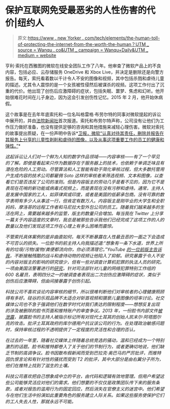 # 保护互联网免受最恶劣的人性伤害的代价|纽约人

> 原文:[https://www . new Yorker . com/tech/elements/the-human-toll-of-protecting-the-internet-from-the-worth-the-human？UTM _ source = Wanqu . co&UTM _ campaign = Wanqu+Daily&UTM _ medium = website](https://www.newyorker.com/tech/elements/the-human-toll-of-protecting-the-internet-from-the-worst-of-humanity?utm_source=wanqu.co&utm_campaign=Wanqu+Daily&utm_medium=website)

亨利·索托在西雅图的微软在线安全团队工作了八年。他审查了微软产品上的不良内容，包括必应、云存储服务 OneDrive 和 Xbox Live，并决定是删除还是向警方报告。每天，索托看着数以千计令人不安的图像和视频，其中包括杀戮和虐待儿童的描述。尤其令人震惊的是一个女孩被性侵然后被谋杀的视频。这项工作付出了沉重的代价。他出现了创伤后应激障碍的症状，包括失眠、噩梦、焦虑和幻听。他开始很难花时间在儿子身边，因为这会引发创伤性记忆。2015 年 2 月，他开始休病假。

这个故事是在去年年底索托和一位名叫格雷格·布劳尔特的同事对微软提起的诉讼中展开的，并由[法院新闻社](https://courthousenews.com/workers-on-porn-detail-sue-microsoft-for-injuries/)首次报道。索托和布劳尔特声称，公司没有让他们为工作压力做好准备，也没有提供足够的咨询和其他措施来减轻心理伤害。微软对索托的故事提出质疑，在一份声明中告诉*[卫报，微软“认真对待其责任，删除并报告在其服务上分享的儿童性剥削和虐待的图像，以及从事这项重要工作的员工的健康和弹性。”](https://www.theguardian.com/technology/2017/jan/11/microsoft-employees-child-abuse-lawsuit-ptsd)*

*这起诉讼让人们对一个鲜为人知的数字作品领域——内容审核——有了一个罕见的了解。即使是看起来只作为数据存在于服务器上的技术，也依赖于单调乏味且有潜在危险的人工劳动。尽管算法和人工智能有助于简化审核过程，但大多数托管用户生成内容的技术公司都雇佣 Soto 这样的审核者来筛选视频、文本和图像，以查看它们是否违反了公司的准则。但是内容版主的劳动几乎是看不见的，因为它不是表现在花哨的新功能或病毒式视频上，而是表现在没有污秽和虐待。通常，主持人是发展中国家的工人，如菲律宾或印度，或者是美国的低薪承包商。没有可靠的数字表明有多少人从事这一行，但肯定有数万人。内容版主是刚毕业的大学生和全职妈妈，摩洛哥的远程工作者和马尼拉大型外包公司的员工。随着我们越来越多的生活在网上，需要越来越多的监管，版主的数量只会增加。每当我在 Twitter 上分享一篇关于内容适度的文章时，我总是被那些告诉我他们已经完成了这项工作的人的数量以及他们发现这项工作在心理上有多么困难而震惊。*

*不管索托具体案例的是非曲直如何，每天不断暴露在人性最丑恶的一面之下会造成不可否认的损失。一位脸书的前主持人向我描述道:“想象有一条下水道，世界上所有的垃圾/污物/废物/粪便都流向你，你必须清理它。”YouTube [的一位前版主告诉我](https://www.wired.com/2014/10/content-moderation/)，不断接触残酷的战斗和虐待动物的视频让他陷入了抑郁。研究暴露于令人不安的内容对版主的影响的研究很少，但有一些对调查计算机犯罪的执法人员的研究。一项由美国法警署进行的[研究](http://journals.sagepub.com/doi/full/10.1177/1079063213509411)，针对司法部针对儿童的网络犯罪特别工作组的 600 名雇员，表明四分之一的被调查者表现出二次创伤应激障碍的症状，类似于创伤后应激障碍，但由间接暴露于创伤引起。*

*科技公司不喜欢谈论内容审核的细节，所以很难判断他们对审核者的心理健康照顾得有多好。硅谷的乐观品牌不太适合对斩首视频和猥亵儿童图像的坦率讨论。社交媒体公司也不急于强调他们在数字时代对我们表达的限制程度——想想反复出现的涉及被删除的脸书页面和推特账户的审查争议。2013 年，一份脸书内部文件[被泄露](http://gawker.com/5885714/inside-facebooks-outsourced-anti-porn-and-gore-brigade-where-camel-toes-are-more-offensive-than-crushed-heads)，披露脸书的主持人被指示标记所有对现代土耳其的创始人凯末尔·阿塔图尔克的攻击。批评土耳其政府的库尔德用户抗议该公司的行为。在处理政治敏感问题时，保持审核过程的不透明提供了一定程度的灵活性和合理的否认。*

*在过去的一年里，随着社交媒体上伴随着总统竞选的骚动，温和已经成为一个特别激烈的话题。脸书和推特都卷入了关于他们的节制行为，或者更确切地说，他们缺乏节制的高调争议。脸书因散布假新闻而受到巴拉克·奥巴马的严厉批评，而推特因仇恨言论和有针对性的骚扰而受到 T2 的批评，其中大部分是由右翼分子所为，他们在推特上找到了滋生的土壤。*

*科技公司喜欢把自己想象成中立的平台，由代码和逻辑有效地管理。但用户希望这些公司能够灵活应对他们的需求。他们想要的不仅仅是政策团队传下来的服务条款，或者对报告的滥用行为的固定回应，然后消失在官僚主义的迷宫中。他们希望与在他们生活中扮演如此重要角色的服务建立人际关系。如果这些服务使保护它们的工人失去人性，那就永远不可能。*